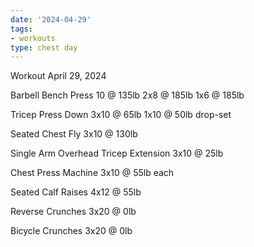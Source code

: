 ```yaml
---
date: '2024-04-29'
tags:
- workouts
type: chest day
---
```


Workout April 29, 2024

Barbell Bench Press
10 @ 135lb
2x8 @ 185lb
1x6 @ 185lb

Tricep Press Down
3x10 @ 65lb
1x10 @ 50lb drop-set

Seated Chest Fly
3x10 @ 130lb

Single Arm Overhead Tricep Extension
3x10 @ 25lb

Chest Press Machine
3x10 @ 55lb each

Seated Calf Raises
4x12 @ 55lb

Reverse Crunches
3x20 @ 0lb

Bicycle Crunches
3x20 @ 0lb